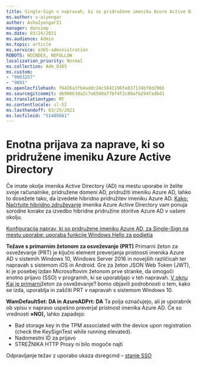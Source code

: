 ```yaml
---
title: Single-Sign v napravah, ki so pridružene imeniku Azure Active Directory
ms.author: v-aiyengar
author: AshaIyengar21
manager: dansimp
ms.date: 03/24/2021
ms.audience: Admin
ms.topic: article
ms.service: o365-administration
ROBOTS: NOINDEX, NOFOLLOW
localization_priority: Normal
ms.collection: Adm_O365
ms.custom:
- "9003257"
- "9891"
ms.openlocfilehash: f6426a3fb4addc24c5041196fe837134bf0d296b
ms.sourcegitcommit: db908b3da2c7a6508a77bf4f2c80afb294fadbd1
ms.translationtype: MT
ms.contentlocale: sl-SI
ms.lasthandoff: 03/29/2021
ms.locfileid: "51405661"
---
```

# <a name="single-sign-on-for-azure-active-directory-joined-devices"></a>Enotna prijava za naprave, ki so pridružene imeniku Azure Active Directory

Če imate okolje imenika Active Directory (AD) na mestu uporabe in želite svoje računalnike, pridružene domeni AD, pridružiti imeniku Azure AD, lahko to dosežete tako, da izvedete hibridno pridružitev imeniku Azure AD. [Kako: Načrtujte hibridno združevanje](https://docs.microsoft.com/azure/active-directory/devices/hybrid-azuread-join-plan) imenika Azure Active Directory vam ponuja sorodne korake za izvedbo hibridne pridružine storitve Azure AD v vašem okolju.

[Konfiguracija naprav, ki so pridružene imeniku Azure AD, za Single-Sign na mestu uporabe: uporaba funkcije Windows Hello za podjetja](https://docs.microsoft.com/azure/active-directory/devices/hybrid-azuread-join-plan) 

**Težave s primarnim žetonom za osveževanje (PRT)** Primarni žeton za osveževanje (PRT) je ključni element preverjanja pristnosti imenika Azure AD v sistemih Windows 10, Windows Server 2016 in novejših različicah ter napravah s sistemom iOS in Android. Gre za žeton JSON Web Token (JWT), ki je posebej izdan Microsoftovim žetonom prve stranke, da omogoči enotno prijavo (SSO) v programih, ki se uporabljajo v teh napravah. [V oknu Kaj je primarni](https://docs.microsoft.com/azure/active-directory/devices/concept-primary-refresh-token)žeton za osveževanje? bomo objavili podrobnosti o tem, kako se izda, uporablja in zaščiti PRT v napravah s sistemom Windows 10.

**WamDefaultSet: DA in AzureADPrt: DA** Ta polja označujejo, ali je uporabnik ob vpisu v napravo uspešno preverjal pristnost imenika Azure AD. Če so vrednosti **»NO),** lahko zapadejo:

- Bad storage key in the TPM associated with the device upon registration (check the KeySignTest while running elevated).
- Nadomestni ID za prijavo
- STREŽNIKA HTTP Proxy ni bilo mogoče najti

Odpravljanje težav z uporabo ukaza dsregcmd – [stanje SSO](https://docs.microsoft.com/azure/active-directory/devices/troubleshoot-device-dsregcmd#sso-state)
